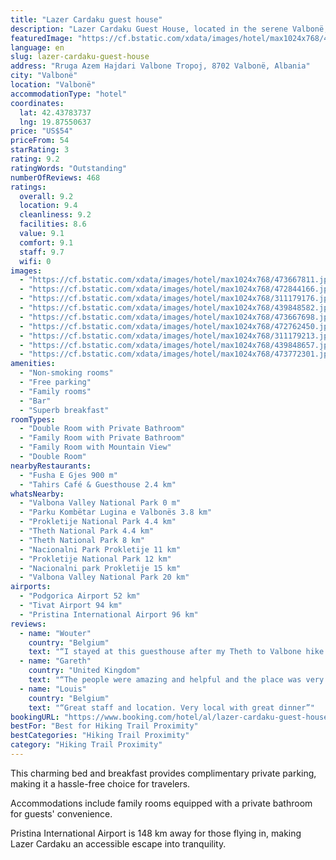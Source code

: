 ```yaml
---
title: "Lazer Cardaku guest house"
description: "Lazer Cardaku Guest House, located in the serene Valbonë, offers a tranquil retreat with its bar and lush garden surroundings."
featuredImage: "https://cf.bstatic.com/xdata/images/hotel/max1024x768/473667811.jpg?k=bf2c1a0314082acf7ba94f1714077ea28d249dec1fd18b50c1a18d5c89a3d3ec&o=&hp=1"
language: en
slug: lazer-cardaku-guest-house
address: "Rruga Azem Hajdari Valbone Tropoj, 8702 Valbonë, Albania"
city: "Valbonë"
location: "Valbonë"
accommodationType: "hotel"
coordinates:
  lat: 42.43783737
  lng: 19.87550637
price: "US$54"
priceFrom: 54
starRating: 3
rating: 9.2
ratingWords: "Outstanding"
numberOfReviews: 468
ratings:
  overall: 9.2
  location: 9.4
  cleanliness: 9.2
  facilities: 8.6
  value: 9.1
  comfort: 9.1
  staff: 9.7
  wifi: 0
images:
  - "https://cf.bstatic.com/xdata/images/hotel/max1024x768/473667811.jpg?k=bf2c1a0314082acf7ba94f1714077ea28d249dec1fd18b50c1a18d5c89a3d3ec&o=&hp=1"
  - "https://cf.bstatic.com/xdata/images/hotel/max1024x768/472844166.jpg?k=6a74962f94d35cc43168b27b0b293984e3a28424e8bc3a60e1ce54d840ba1dcd&o=&hp=1"
  - "https://cf.bstatic.com/xdata/images/hotel/max1024x768/311179176.jpg?k=a576c0626c53790961c7adde4c96ec79c08bf7892b20e627b29f9dc6b46f4c1d&o=&hp=1"
  - "https://cf.bstatic.com/xdata/images/hotel/max1024x768/439848582.jpg?k=9eabdbea7dbd8cd29d6aa661487d00016623e000c3574006e15b68f1b0e26d60&o=&hp=1"
  - "https://cf.bstatic.com/xdata/images/hotel/max1024x768/473667698.jpg?k=ba9fa14418bde4c7de4136612df8d58e046c20f7a6bd79ad2203257dbd3d11f3&o=&hp=1"
  - "https://cf.bstatic.com/xdata/images/hotel/max1024x768/472762450.jpg?k=350aad210cd40e810a5a45501e9e5ec5f9c5e6bd8367f9de3d806c2b534ebae8&o=&hp=1"
  - "https://cf.bstatic.com/xdata/images/hotel/max1024x768/311179213.jpg?k=0350b8f27c43d4aa7aa7b508a6be74772a014cf845567bee3d1bd5a91717fbc5&o=&hp=1"
  - "https://cf.bstatic.com/xdata/images/hotel/max1024x768/439848657.jpg?k=2479883e3951e0853a9fad42d4883e47b44824e0d1cda87c503a92589bf7e528&o=&hp=1"
  - "https://cf.bstatic.com/xdata/images/hotel/max1024x768/473772301.jpg?k=3161e77809a38818385688db3d1a6117a60f9235292ecb2a1996a4c6b4e5e04d&o=&hp=1"
amenities:
  - "Non-smoking rooms"
  - "Free parking"
  - "Family rooms"
  - "Bar"
  - "Superb breakfast"
roomTypes:
  - "Double Room with Private Bathroom"
  - "Family Room with Private Bathroom"
  - "Family Room with Mountain View"
  - "Double Room"
nearbyRestaurants:
  - "Fusha E Gjes 900 m"
  - "Tahirs Café & Guesthouse 2.4 km"
whatsNearby:
  - "Valbona Valley National Park 0 m"
  - "Parku Kombëtar Lugina e Valbonës 3.8 km"
  - "Prokletije National Park 4.4 km"
  - "Theth National Park 4.4 km"
  - "Theth National Park 8 km"
  - "Nacionalni Park Prokletije 11 km"
  - "Prokletije National Park 12 km"
  - "Nacionalni park Prokletije 15 km"
  - "Valbona Valley National Park 20 km"
airports:
  - "Podgorica Airport 52 km"
  - "Tivat Airport 94 km"
  - "Pristina International Airport 96 km"
reviews:
  - name: "Wouter"
    country: "Belgium"
    text: "“I stayed at this guesthouse after my Theth to Valbone hike and I was extremely happy with it. It's a bit away from the trail start, but not all the way in Valbone. The owner also drove me to the end of the road the day after (walking back to...”"
  - name: "Gareth"
    country: "United Kingdom"
    text: "“The people were amazing and helpful and the place was very comfortable”"
  - name: "Louis"
    country: "Belgium"
    text: "“Great staff and location. Very local with great dinner”"
bookingURL: "https://www.booking.com/hotel/al/lazer-cardaku-guest-house.en-gb.html?aid=8035640"
bestFor: "Best for Hiking Trail Proximity"
bestCategories: "Hiking Trail Proximity"
category: "Hiking Trail Proximity"
---
```


This charming bed and breakfast provides complimentary private parking, making it a hassle-free choice for travelers. 

Accommodations include family rooms equipped with a private bathroom for guests' convenience. 

Pristina International Airport is 148 km away for those flying in, making Lazer Cardaku an accessible escape into tranquility.